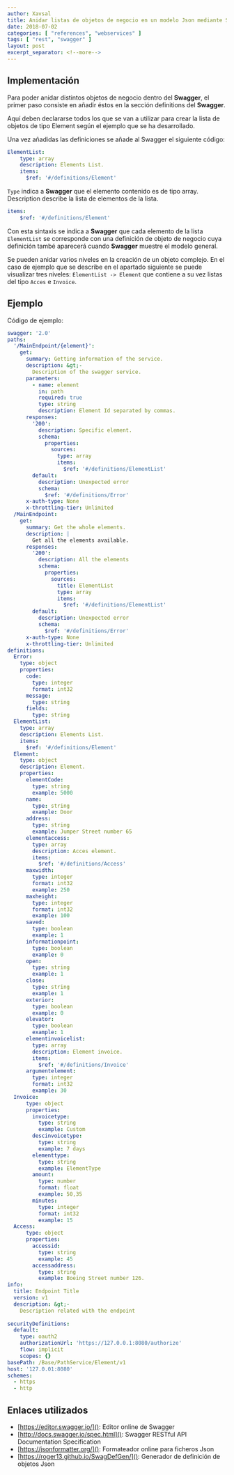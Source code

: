 ```yaml
---
author: Xavsal
title: Anidar listas de objetos de negocio en un modelo Json mediante Swagger
date: 2018-07-02
categories: [ "references", "webservices" ]
tags: [ "rest", "swagger" ]
layout: post
excerpt_separator: <!--more-->
---
```


## Implementación

Para poder anidar distintos objetos de negocio dentro del **Swagger**, el primer paso consiste en añadir éstos en la sección definitions del **Swagger**.

Aquí deben declararse todos los que se van a utilizar para crear la lista de objetos de tipo Element según el ejemplo que se ha desarrollado.

Una vez añadidas las definiciones se añade al Swagger el siguiente código:

```yaml
ElementList:  
    type: array
    description: Elements List.
    items:
      $ref: '#/definitions/Element'
```	  
         
`Type` indica a **Swagger** que el elemento contenido es de tipo array.
Description describe la lista de elementos de la lista.

```yaml
items:
    $ref: '#/definitions/Element'      
```	
	
Con esta sintaxis se indica a **Swagger** que cada elemento de la lista `ElementList` se corresponde con una definición de objeto de negocio cuya definición també aparecerá cuando **Swagger** 
muestre el modelo general.

Se pueden anidar varios niveles en la creación de un objeto complejo. 
En el caso de ejemplo que se describe en el apartado  siguiente se puede visualizar tres niveles: `ElementList -> Element`  que contiene a su vez  listas del tipo `Acces` e `Invoice`.

<!--more-->

## Ejemplo

Código de ejemplo:

```yaml
swagger: '2.0'
paths:
  '/MainEndpoint/{element}':
    get:
      summary: Getting information of the service.
      description: &gt;-
        Description of the swagger service.
      parameters:
        - name: element
          in: path
          required: true
          type: string
          description: Element Id separated by commas.
      responses:
        '200':
          description: Specific element.
          schema:
            properties:
              sources:
                type: array
                items:
                  $ref: '#/definitions/ElementList'
        default:
          description: Unexpected error
          schema:
            $ref: '#/definitions/Error'
      x-auth-type: None
      x-throttling-tier: Unlimited
  /MainEndpoint:
    get:
      summary: Get the whole elements.
      description: |
        Get all the elements available.
      responses:
        '200':
          description: All the elements
          schema:
            properties:
              sources:
                title: ElementList
                type: array
                items:
                  $ref: '#/definitions/ElementList'
        default:
          description: Unexpected error
          schema:
            $ref: '#/definitions/Error'         
      x-auth-type: None
      x-throttling-tier: Unlimited
definitions:
  Error:
    type: object
    properties:
      code:
        type: integer
        format: int32
      message:
        type: string
      fields:
        type: string  
  ElementList:  
    type: array
    description: Elements List.
    items:
      $ref: '#/definitions/Element'
  Element:
    type: object
    description: Element.
    properties: 
      elementCode:
        type: string
        example: 5000
      name: 
        type: string 
        example: Door
      address: 
        type: string 
        example: Jumper Street number 65
      elementaccess: 
        type: array
        description: Acces element.
        items:
          $ref: '#/definitions/Access'
      maxwidth: 
        type: integer
        format: int32
        example: 250
      maxheight: 
        type: integer
        format: int32
        example: 100
      saved: 
        type: boolean 
        example: 1
      informationpoint: 
        type: boolean      
        example: 0
      open: 
        type: string  
        example: 1
      close: 
        type: string 
        example: 1
      exterior: 
        type: boolean
        example: 0
      elevator: 
        type: boolean 
        example: 1
      elementinvoicelist: 
        type: array
        description: Element invoice.
        items:
          $ref: '#/definitions/Invoice'      
      argumentelement: 
        type: integer
        format: int32
        example: 30
  Invoice: 
      type: object
      properties: 
        invoicetype: 
          type: string
          example: Custom
        descinvoicetype: 
          type: string
          example: 7 days
        elementtype: 
          type: string
          example: ElementType
        amount: 
          type: number
          format: float
          example: 50,35
        minutes: 
          type: integer
          format: int32
          example: 15
  Access: 
      type: object
      properties: 
        accessid: 
          type: string
          example: 45
        accessaddress: 
          type: string
          example: Boeing Street number 126.
info:
  title: Endpoint Title
  version: v1
  description: &gt;-
    Description related with the endpoint
     
securityDefinitions:
  default:
    type: oauth2
    authorizationUrl: 'https://127.0.0.1:8080/authorize'
    flow: implicit
    scopes: {}
basePath: /Base/PathService/Element/v1
host: '127.0.01:8080'
schemes:
  - https
  - http    
```

## Enlaces utilizados
- [https://editor.swagger.io/](): Editor online de Swagger
- [http://docs.swagger.io/spec.html](): Swagger RESTful API Documentation Specification
- [https://jsonformatter.org/](): Formateador online para ficheros Json
- [https://roger13.github.io/SwagDefGen/](): Generador de definición de objetos Json
